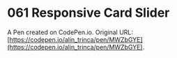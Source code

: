 # 061 Responsive Card Slider

A Pen created on CodePen.io. Original URL: [https://codepen.io/alin_trinca/pen/MWZbGYE](https://codepen.io/alin_trinca/pen/MWZbGYE).

